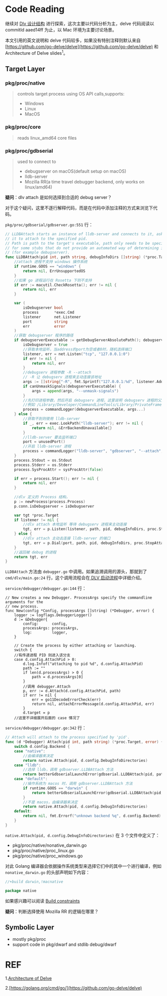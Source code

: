 # Code Reading

继续对 [Dlv 设计结构](./Dlv-design.md) 进行探索，这次主要以代码分析为主，delve 代码阅读以 commitId aaed14ff 为止，以 Mac 环境为主要讨论场景。

本文引用的英文说明和 delve 代码较多，如果没有特别注释则默认来自 [https://github.com/go-delve/delve](https://github.com/go-delve/delve) 和 Architecture of Delve slides<sup>1</sup>。

## Target Layer

### pkg/proc/native
>controls target process using OS API calls,supports:
> - Windows
> - Linux
> - MacOS

### pkg/proc/core
>reads linux_amd64 core files



### pkg/proc/gdbserial
>used to connect to
> - debugserver on macOS(default setup on macOS)
> - lldb-server
> - Mozilla RR(a time travel debugger backend, only works on linux/amd64)

**疑问**：dlv attach 是如何选择到合适的 debug server？

对于这个疑问，这里不逐行解释代码，而是在代码中添加注释的方式来浏览下代码。

`pkg/proc/gdbserial/gdbserver.go:551` 行：
```go
// LLDBAttach starts an instance of lldb-server and connects to it, asking
// it to attach to the specified pid.
// Path is path to the target's executable, path only needs to be specified
// for some stubs that do not provide an automated way of determining it
// (for example debugserver).
func LLDBAttach(pid int, path string, debugInfoDirs []string) (*proc.Target, error) {
    //attach 进程不支持 windows 操作系统
	if runtime.GOOS == "windows" {
		return nil, ErrUnsupportedOS
	}
	//如果 go 进程运行在 Rosetta 下则不支持
	if err := macutil.CheckRosetta(); err != nil {
		return nil, err
	}

	var (
		isDebugserver bool
		process       *exec.Cmd
		listener      net.Listener
		port          string
		err           error
	)
	//获取 debugserver 程序的路径
    if debugserverExecutable := getDebugServerAbsolutePath(); debugserverExecutable != "" {
        isDebugserver = true
		//获取本地监听，当address的port为空或者0时，随机选择端口
        listener, err = net.Listen("tcp", "127.0.0.1:0")
        if err != nil {
            return nil, err
        }
		//debugserv 进程参数 -R --attach
		// -R 让 debugserv 进程来主动连接该地址
        args := []string{"-R", fmt.Sprintf("127.0.0.1:%d", listener.Addr().(*net.TCPAddr).Port), "--attach=" + strconv.Itoa(pid)}
        if canUnmaskSignals(debugserverExecutable) {
            args = append(args, "--unmask-signals")
        }
		//先打印进程参数，然后开启 debugserv 进程，这里说明 debugserv 进程的父进程是 dlv attach
		//例如 /Library/Developer/CommandLineTools/Library/PrivateFrameworks/LLDB.framework/Versions/A/Resources/debugserver -R 127.0.0.1:59828 --attach=50879
        process = commandLogger(debugserverExecutable, args...)
    } else {
		//获取不到则使用 lldb-server
        if _, err = exec.LookPath("lldb-server"); err != nil {
            return nil, &ErrBackendUnavailable{}
        }
		//lldb-server 要去监听端口
        port = unusedPort()
		//开启 lldb-server 进程
        process = commandLogger("lldb-server", "gdbserver", "--attach", strconv.Itoa(pid), port)
    }
    process.Stdout = os.Stdout
	process.Stderr = os.Stderr
	process.SysProcAttr = sysProcAttr(false)

	if err = process.Start(); err != nil {
		return nil, err
	}
    
	//dlv 定义的 Process 结构，
	p := newProcess(process.Process)
	p.conn.isDebugserver = isDebugserver

	var tgt *proc.Target
	if listener != nil {
		//dlv attach 本地监听 等待 debugserv 进程来主动连接
		tgt, err = p.Listen(listener, path, pid, debugInfoDirs, proc.StopAttached)
	} else {
		//dlv attach 主动去连接 lldb-server 的端口
		tgt, err = p.Dial(port, path, pid, debugInfoDirs, proc.StopAttached)
	}
	//返回被 debug 的进程
	return tgt, err
}
```

`LLDBAttach` 方法由 `debugger.go` 中调用。如果追溯调用的源头，那就到了 `cmd/dlv/main.go:24` 行，这个调用流程会在[ DLV 启动流程](./Dlv-startup-process.md)中详细介绍。

`service/debugger/debugger.go:144` 行：
```golang
// New creates a new Debugger. ProcessArgs specify the commandline arguments for the
// new process.
func New(config *Config, processArgs []string) (*Debugger, error) {
	logger := logflags.DebuggerLogger()
	d := &Debugger{
		config:      config,
		processArgs: processArgs,
		log:         logger,
	}

	// Create the process by either attaching or launching.
	switch {
	//有传递进程 PID 则进入该分支
	case d.config.AttachPid > 0:
		d.log.Infof("attaching to pid %d", d.config.AttachPid)
		path := ""
		if len(d.processArgs) > 0 {
			path = d.processArgs[0]
		}
		//调用 debugger.Attach
		p, err := d.Attach(d.config.AttachPid, path)
		if err != nil {
			err = go11DecodeErrorCheck(err)
			return nil, attachErrorMessage(d.config.AttachPid, err)
		}
		d.target = p
	//这里不详细展开后面的 case 情况了
```

`service/debugger/debugger.go:342` 行：
```go
// Attach will attach to the process specified by 'pid'.
func (d *Debugger) Attach(pid int, path string) (*proc.Target, error) {
	switch d.config.Backend {
	case "native":
	    //由编译器来决定
		return native.Attach(pid, d.config.DebugInfoDirectories)
	case "lldb":
		//选择 lldb，调用 gdbserver.LLDBAttach 方法
		return betterGdbserialLaunchError(gdbserial.LLDBAttach(pid, path, d.config.DebugInfoDirectories))
	case "default":
		//操作系统为 macos 时，调用 gdbserver.LLDBAttach 方法
		if runtime.GOOS == "darwin" {
			return betterGdbserialLaunchError(gdbserial.LLDBAttach(pid, path, d.config.DebugInfoDirectories))
		}
		//不是 macos，由编译器来决定
		return native.Attach(pid, d.config.DebugInfoDirectories)
	default:
		return nil, fmt.Errorf("unknown backend %q", d.config.Backend)
	}
}
```
`native.Attach(pid, d.config.DebugInfoDirectories)` 在 3 个文件中定义了：
- pkg/proc/native/nonative_darwin.go
- pkg/proc/native/proc_linux.go
- pkg/proc/native/proc_windows.go

对此 Golang 编译器会依据操作系统类型来选择它们中的其中一个进行编译，例如 `nonative_darwin.go` 的头部声明如下内容：
```go
//+build darwin,!macnative

package native
```

如果感兴趣可以阅读 [Build constraints](https://golang.org/cmd/go/#hdr-Build_constraints)


**疑问**：判断选择使用 Mozilla RR 的逻辑在哪里？

## Symbolic Layer

- mostly pkg/proc
- support code in pkg/dwarf and stdlib debug/dwarf



# REF

1.[Architecture of Delve](https://speakerdeck.com/aarzilli/internal-architecture-of-delve)

2.[https://golang.org/cmd/go/](https://github.com/go-delve/delve)
